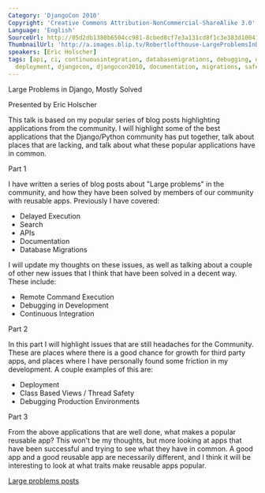 ```yaml
---
Category: 'DjangoCon 2010'
Copyright: 'Creative Commons Attribution-NonCommercial-ShareAlike 3.0'
Language: 'English'
SourceUrl: http://05d2db1380b6504cc981-8cbed8cf7e3a131cd8f1c3e383d10041.r93.cf2.rackcdn.com/djangocon-2010/52_large-problems-in-django-mostly-solved.flv
ThumbnailUrl: 'http://a.images.blip.tv/Robertlofthouse-LargeProblemsInDjangoMostlySolved109-212.jpg'
speakers: [Eric Holscher]
tags: [api, ci, continuousintegration, databasemigrations, debugging, delayedexecutions,
  deployment, djangocon, djangocon2010, documentation, migrations, safety, search]
---
```

Large Problems in Django, Mostly Solved

Presented by Eric Holscher

This talk is based on my popular series of blog posts highlighting
applications from the community. I will highlight some of the best
applications that the Django/Python community has put together, talk about
places that are lacking, and talk about what these popular applications have
in common.

Part 1

I have written a series of blog posts about "Large problems" in the community,
and how they have been solved by members of our community with reusable apps.
Previously I have covered:

  * Delayed Execution 
  * Search 
  * APIs 
  * Documentation 
  * Database Migrations 

I will update my thoughts on these issues, as well as talking about a couple
of other new issues that I think that have been solved in a decent way. These
include:

  * Remote Command Execution 
  * Debugging in Development 
  * Continuous Integration 

Part 2

In this part I will highlight issues that are still headaches for the
Community. These are places where there is a good chance for growth for third
party apps, and places where I have personally found some friction in my
development. A couple examples of this are:

  * Deployment 
  * Class Based Views / Thread Safety 
  * Debugging Production Environments 

Part 3

From the above applications that are well done, what makes a popular reusable
app? This won't be my thoughts, but more looking at apps that have been
successful and trying to see what they have in common. A good app and a good
reusable app are necessarily different, and I think it will be interesting to
look at what traits make reusable apps popular.

[Large problems posts](http://ericholscher.com/tag/largeproblems/)

